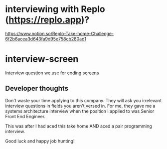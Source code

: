 # interviewing with Replo (https://replo.app)?

https://www.notion.so/Replo-Take-home-Challenge-6f2b6acea3d643fa9d95e758cb280ad1


# interview-screen

Interview question we use for coding screens


## Developer thoughts
Don't waste your time applying to this company. They will ask you irrelevant interview questions in fields you aren't versed in. For me, they gave me a systems architecture interview when the position I applied to was Senior Front End Engineer.

This was after I had aced this take home AND aced a pair programming interview.

Good luck and happy job hunting!
